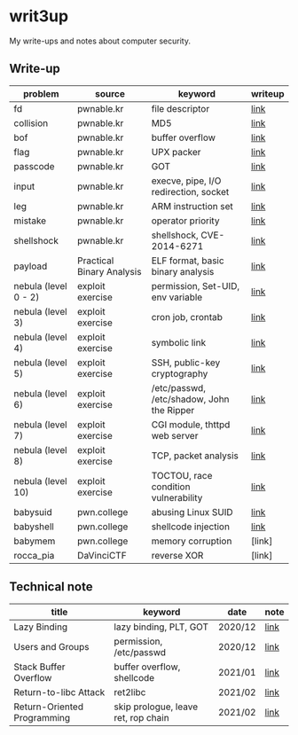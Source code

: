 # writ3up
My write-ups and notes about computer security.



## Write-up

| problem              | source                    | keyword                                   | writeup                                                      |
| -------------------- | ------------------------- | ----------------------------------------- | ------------------------------------------------------------ |
| fd                   | pwnable.kr                | file descriptor                           | [link](https://github.com/chuang76/writ3up/blob/main/pwnable-kr/fd.md) |
| collision            | pwnable.kr                | MD5                                       | [link](https://github.com/chuang76/writ3up/blob/main/pwnable-kr/collision.md) |
| bof                  | pwnable.kr                | buffer overflow                           | [link](https://github.com/chuang76/writ3up/blob/main/pwnable-kr/bof.md) |
| flag                 | pwnable.kr                | UPX packer                                | [link](https://github.com/chuang76/writ3up/blob/main/pwnable-kr/flag.md) |
| passcode             | pwnable.kr                | GOT                                       | [link](https://chuang76.github.io/posts/passcode/)           |
| input                | pwnable.kr                | execve, pipe, I/O redirection, socket     | [link](https://chuang76.github.io/posts/input/)              |
| leg                  | pwnable.kr                | ARM instruction set                       | [link](https://chuang76.github.io/posts/leg/)                |
| mistake              | pwnable.kr                | operator priority                         | [link](https://chuang76.github.io/posts/mistake/)            |
| shellshock           | pwnable.kr                | shellshock, CVE-2014-6271                 | [link](https://chuang76.github.io/posts/shellshock/)         |
| payload              | Practical Binary Analysis | ELF format, basic binary analysis         | [link](https://chuang76.github.io/posts/payload/)            |
| nebula (level 0 - 2) | exploit exercise          | permission, Set-UID, env variable         | [link](https://chuang76.github.io/posts/nebula_p1/)          |
| nebula (level 3)     | exploit exercise          | cron job, crontab                         | [link](https://chuang76.github.io/posts/nebula_p2/)          |
| nebula (level 4)     | exploit exercise          | symbolic link                             | [link](https://chuang76.github.io/posts/nebula_p2/)          |
| nebula (level 5)     | exploit exercise          | SSH, public-key cryptography              | [link](https://chuang76.github.io/posts/nebula_p2/)          |
| nebula (level 6)     | exploit exercise          | /etc/passwd, /etc/shadow, John the Ripper | [link](https://chuang76.github.io/posts/nebula_p3/)          |
| nebula (level 7)     | exploit exercise          | CGI module, thttpd web server             | [link](https://chuang76.github.io/posts/nebula_p3/)          |
| nebula (level 8)     | exploit exercise          | TCP, packet analysis                      | [link](https://chuang76.github.io/posts/nebula_p3/)          |
| nebula (level 10)    | exploit exercise          | TOCTOU, race condition vulnerability      | [link](https://chuang76.github.io/posts/nebula_p4/)          |
| babysuid             | pwn.college               | abusing Linux SUID                        | [link](https://github.com/chuang76/writ3up/blob/main/pwn-college/babysuid.md) |
| babyshell            | pwn.college               | shellcode injection                       | [link](https://github.com/chuang76/writ3up/blob/main/pwn-college/babyshell.md) |
| babymem              | pwn.college               | memory corruption                         | [link]                                                       |
| rocca_pia            | DaVinciCTF                | reverse XOR                               | [link]                                                       |



## Technical note

| title                       | keyword                             | date    | note                                                       |
| --------------------------- | ----------------------------------- | ------- | ---------------------------------------------------------- |
| Lazy Binding                | lazy binding, PLT, GOT              | 2020/12 | [link](https://chuang76.github.io/posts/lazy_binding/)     |
| Users and Groups            | permission, /etc/passwd             | 2020/12 | [link](https://chuang76.github.io/posts/users_and_groups/) |
| Stack Buffer Overflow       | buffer overflow, shellcode          | 2021/01 | [link](https://chuang76.github.io/posts/bof/)              |
| Return-to-libc Attack       | ret2libc                            | 2021/02 | [link](https://chuang76.github.io/posts/return-to-libc/)   |
| Return-Oriented Programming | skip prologue, leave ret, rop chain | 2021/02 | [link](https://chuang76.github.io/posts/rop/)              |

